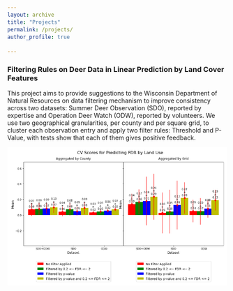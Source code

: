 ```yaml
---
layout: archive
title: "Projects"
permalink: /projects/
author_profile: true

---
```


### Filtering Rules on Deer Data in Linear Prediction by Land Cover Features
This project aims to provide suggestions to the Wisconsin Department of Natural Resources on data filtering mechanism to improve consistency across
two datasets: Summer Deer Observation (SDO), reported by expertise and Operation Deer Watch (ODW), reported by volunteers. 
We use two geographical granularities, per county and per square grid, to cluster each observation entry and apply two filter rules: Threshold and P-Value, with tests show that each of them gives positive feedback.

<img src="/images/FDR_pic.png" alt="drawing" width="700"/>
